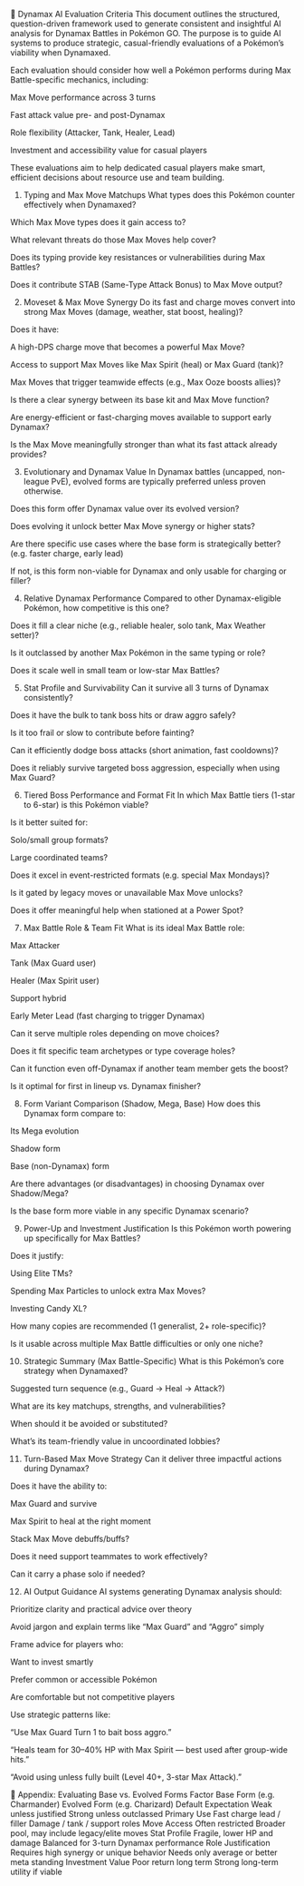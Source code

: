 🧠 Dynamax AI Evaluation Criteria
This document outlines the structured, question-driven framework used to generate consistent and insightful AI analysis for Dynamax Battles in Pokémon GO. The purpose is to guide AI systems to produce strategic, casual-friendly evaluations of a Pokémon’s viability when Dynamaxed.

Each evaluation should consider how well a Pokémon performs during Max Battle-specific mechanics, including:

Max Move performance across 3 turns

Fast attack value pre- and post-Dynamax

Role flexibility (Attacker, Tank, Healer, Lead)

Investment and accessibility value for casual players

These evaluations aim to help dedicated casual players make smart, efficient decisions about resource use and team building.

1. Typing and Max Move Matchups
What types does this Pokémon counter effectively when Dynamaxed?

Which Max Move types does it gain access to?

What relevant threats do those Max Moves help cover?

Does its typing provide key resistances or vulnerabilities during Max Battles?

Does it contribute STAB (Same-Type Attack Bonus) to Max Move output?

2. Moveset & Max Move Synergy
Do its fast and charge moves convert into strong Max Moves (damage, weather, stat boost, healing)?

Does it have:

A high-DPS charge move that becomes a powerful Max Move?

Access to support Max Moves like Max Spirit (heal) or Max Guard (tank)?

Max Moves that trigger teamwide effects (e.g., Max Ooze boosts allies)?

Is there a clear synergy between its base kit and Max Move function?

Are energy-efficient or fast-charging moves available to support early Dynamax?

Is the Max Move meaningfully stronger than what its fast attack already provides?

3. Evolutionary and Dynamax Value
In Dynamax battles (uncapped, non-league PvE), evolved forms are typically preferred unless proven otherwise.

Does this form offer Dynamax value over its evolved version?

Does evolving it unlock better Max Move synergy or higher stats?

Are there specific use cases where the base form is strategically better? (e.g. faster charge, early lead)

If not, is this form non-viable for Dynamax and only usable for charging or filler?

4. Relative Dynamax Performance
Compared to other Dynamax-eligible Pokémon, how competitive is this one?

Does it fill a clear niche (e.g., reliable healer, solo tank, Max Weather setter)?

Is it outclassed by another Max Pokémon in the same typing or role?

Does it scale well in small team or low-star Max Battles?

5. Stat Profile and Survivability
Can it survive all 3 turns of Dynamax consistently?

Does it have the bulk to tank boss hits or draw aggro safely?

Is it too frail or slow to contribute before fainting?

Can it efficiently dodge boss attacks (short animation, fast cooldowns)?

Does it reliably survive targeted boss aggression, especially when using Max Guard?

6. Tiered Boss Performance and Format Fit
In which Max Battle tiers (1-star to 6-star) is this Pokémon viable?

Is it better suited for:

Solo/small group formats?

Large coordinated teams?

Does it excel in event-restricted formats (e.g. special Max Mondays)?

Is it gated by legacy moves or unavailable Max Move unlocks?

Does it offer meaningful help when stationed at a Power Spot?

7. Max Battle Role & Team Fit
What is its ideal Max Battle role:

Max Attacker

Tank (Max Guard user)

Healer (Max Spirit user)

Support hybrid

Early Meter Lead (fast charging to trigger Dynamax)

Can it serve multiple roles depending on move choices?

Does it fit specific team archetypes or type coverage holes?

Can it function even off-Dynamax if another team member gets the boost?

Is it optimal for first in lineup vs. Dynamax finisher?

8. Form Variant Comparison (Shadow, Mega, Base)
How does this Dynamax form compare to:

Its Mega evolution

Shadow form

Base (non-Dynamax) form

Are there advantages (or disadvantages) in choosing Dynamax over Shadow/Mega?

Is the base form more viable in any specific Dynamax scenario?

9. Power-Up and Investment Justification
Is this Pokémon worth powering up specifically for Max Battles?

Does it justify:

Using Elite TMs?

Spending Max Particles to unlock extra Max Moves?

Investing Candy XL?

How many copies are recommended (1 generalist, 2+ role-specific)?

Is it usable across multiple Max Battle difficulties or only one niche?

10. Strategic Summary (Max Battle-Specific)
What is this Pokémon’s core strategy when Dynamaxed?

Suggested turn sequence (e.g., Guard → Heal → Attack?)

What are its key matchups, strengths, and vulnerabilities?

When should it be avoided or substituted?

What’s its team-friendly value in uncoordinated lobbies?

11. Turn-Based Max Move Strategy
Can it deliver three impactful actions during Dynamax?

Does it have the ability to:

Max Guard and survive

Max Spirit to heal at the right moment

Stack Max Move debuffs/buffs?

Does it need support teammates to work effectively?

Can it carry a phase solo if needed?

12. AI Output Guidance
AI systems generating Dynamax analysis should:

Prioritize clarity and practical advice over theory

Avoid jargon and explain terms like “Max Guard” and “Aggro” simply

Frame advice for players who:

Want to invest smartly

Prefer common or accessible Pokémon

Are comfortable but not competitive players

Use strategic patterns like:

“Use Max Guard Turn 1 to bait boss aggro.”

“Heals team for 30–40% HP with Max Spirit — best used after group-wide hits.”

“Avoid using unless fully built (Level 40+, 3-star Max Attack).”

📎 Appendix: Evaluating Base vs. Evolved Forms
Factor	Base Form (e.g. Charmander)	Evolved Form (e.g. Charizard)
Default Expectation	Weak unless justified	Strong unless outclassed
Primary Use	Fast charge lead / filler	Damage / tank / support roles
Move Access	Often restricted	Broader pool, may include legacy/elite moves
Stat Profile	Fragile, lower HP and damage	Balanced for 3-turn Dynamax performance
Role Justification	Requires high synergy or unique behavior	Needs only average or better meta standing
Investment Value	Poor return long term	Strong long-term utility if viable